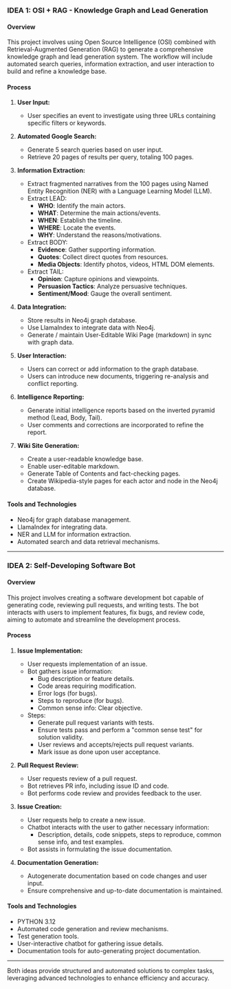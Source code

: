 ### IDEA 1: OSI + RAG - Knowledge Graph and Lead Generation

#### Overview
This project involves using Open Source Intelligence (OSI) combined with Retrieval-Augmented Generation (RAG) to generate a comprehensive knowledge graph and lead generation system. The workflow will include automated search queries, information extraction, and user interaction to build and refine a knowledge base.

#### Process
1. **User Input:**
    - User specifies an event to investigate using three URLs containing specific filters or keywords.

2. **Automated Google Search:**
    - Generate 5 search queries based on user input.
    - Retrieve 20 pages of results per query, totaling 100 pages.

3. **Information Extraction:**
    - Extract fragmented narratives from the 100 pages using Named Entity Recognition (NER) with a Language Learning Model (LLM).
    - Extract LEAD:
        - **WHO**: Identify the main actors.
        - **WHAT**: Determine the main actions/events.
        - **WHEN**: Establish the timeline.
        - **WHERE**: Locate the events.
        - **WHY**: Understand the reasons/motivations.
    - Extract BODY:
        - **Evidence**: Gather supporting information.
        - **Quotes**: Collect direct quotes from resources.
        - **Media Objects**: Identify photos, videos, HTML DOM elements.
    - Extract TAIL:
        - **Opinion**: Capture opinions and viewpoints.
        - **Persuasion Tactics**: Analyze persuasive techniques.
        - **Sentiment/Mood**: Gauge the overall sentiment.

4. **Data Integration:**
    - Store results in Neo4j graph database.
    - Use LlamaIndex to integrate data with Neo4j.
    - Generate / maintain User-Editable Wiki Page (markdown) in sync with graph data.

5. **User Interaction:**
    - Users can correct or add information to the graph database.
    - Users can introduce new documents, triggering re-analysis and conflict reporting.

6. **Intelligence Reporting:**
    - Generate initial intelligence reports based on the inverted pyramid method (Lead, Body, Tail).
    - User comments and corrections are incorporated to refine the report.

7. **Wiki Site Generation:**
    - Create a user-readable knowledge base.
    - Enable user-editable markdown.
    - Generate Table of Contents and fact-checking pages.
    - Create Wikipedia-style pages for each actor and node in the Neo4j database.

#### Tools and Technologies
- Neo4j for graph database management.
- LlamaIndex for integrating data.
- NER and LLM for information extraction.
- Automated search and data retrieval mechanisms.

---













































### IDEA 2: Self-Developing Software Bot

#### Overview
This project involves creating a software development bot capable of generating code, reviewing pull requests, and writing tests. The bot interacts with users to implement features, fix bugs, and review code, aiming to automate and streamline the development process.

#### Process
1. **Issue Implementation:**
    - User requests implementation of an issue.
    - Bot gathers issue information:
        - Bug description or feature details.
        - Code areas requiring modification.
        - Error logs (for bugs).
        - Steps to reproduce (for bugs).
        - Common sense info: Clear objective.
    - Steps:
        - Generate pull request variants with tests.
        - Ensure tests pass and perform a "common sense test" for solution validity.
        - User reviews and accepts/rejects pull request variants.
        - Mark issue as done upon user acceptance.

2. **Pull Request Review:**
    - User requests review of a pull request.
    - Bot retrieves PR info, including issue ID and code.
    - Bot performs code review and provides feedback to the user.

3. **Issue Creation:**
    - User requests help to create a new issue.
    - Chatbot interacts with the user to gather necessary information:
        - Description, details, code snippets, steps to reproduce, common sense info, and test examples.
    - Bot assists in formulating the issue documentation.

4. **Documentation Generation:**
    - Autogenerate documentation based on code changes and user input.
    - Ensure comprehensive and up-to-date documentation is maintained.

#### Tools and Technologies
- PYTHON 3.12
- Automated code generation and review mechanisms.
- Test generation tools.
- User-interactive chatbot for gathering issue details.
- Documentation tools for auto-generating project documentation.

---

Both ideas provide structured and automated solutions to complex tasks, leveraging advanced technologies to enhance efficiency and accuracy.